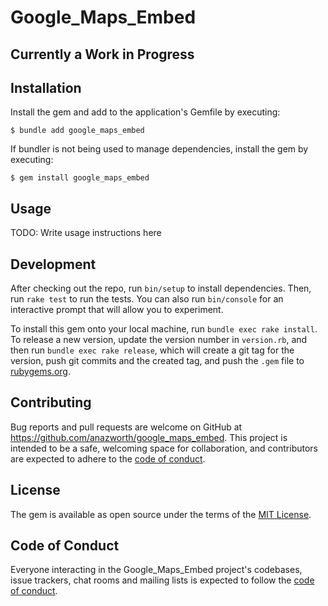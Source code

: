 # Google_Maps_Embed

## Currently a Work in Progress

## Installation

Install the gem and add to the application's Gemfile by executing:

    $ bundle add google_maps_embed

If bundler is not being used to manage dependencies, install the gem by executing:

    $ gem install google_maps_embed

## Usage

TODO: Write usage instructions here

## Development

After checking out the repo, run `bin/setup` to install dependencies. Then, run `rake test` to run the tests. You can also run `bin/console` for an interactive prompt that will allow you to experiment.

To install this gem onto your local machine, run `bundle exec rake install`. To release a new version, update the version number in `version.rb`, and then run `bundle exec rake release`, which will create a git tag for the version, push git commits and the created tag, and push the `.gem` file to [rubygems.org](https://rubygems.org).

## Contributing

Bug reports and pull requests are welcome on GitHub at https://github.com/anazworth/google_maps_embed. This project is intended to be a safe, welcoming space for collaboration, and contributors are expected to adhere to the [code of conduct](https://github.com/anazworth/google_maps_embed/blob/master/CODE_OF_CONDUCT.md).

## License

The gem is available as open source under the terms of the [MIT License](https://opensource.org/licenses/MIT).

## Code of Conduct

Everyone interacting in the Google_Maps_Embed project's codebases, issue trackers, chat rooms and mailing lists is expected to follow the [code of conduct](https://github.com/anazworth/google_maps_embed/blob/master/CODE_OF_CONDUCT.md).
